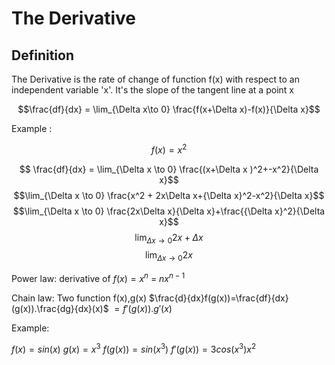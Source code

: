 # The Derivative

## Definition

The Derivative is the rate of change of function f(x) with respect to an independent variable 'x'.
It's the slope of the tangent line at a point x

$$\frac{df}{dx} = \lim_{\Delta x\to 0} \frac{f(x+\Delta x)-f(x)}{\Delta x}$$

Example :

$$ f(x) = x^2$$

$$ \frac{df}{dx} = \lim_{\Delta x \to 0} \frac{(x+\Delta x )^2+-x^2}{\Delta x}$$
$$\lim_{\Delta x \to 0} \frac{x^2 + 2x\Delta x+{\Delta x}^2-x^2}{\Delta x}$$
$$\lim_{\Delta x \to 0} \frac{2x\Delta x}{\Delta x}+\frac{{\Delta x}^2}{\Delta x}$$
$$\lim_{\Delta x \to 0} 2x+\Delta x$$
$$\lim_{\Delta x \to 0} 2x$$


Power law:
derivative of $f(x)=x^n$ = $nx^{n-1}$

Chain law:
Two function f(x),g(x)
$\frac{d}{dx}f(g(x))=\frac{df}{dx}(g(x)).\frac{dg}{dx}(x)$
$=f'(g(x)).g'(x)$

Example:

$f(x)= sin(x)$
$g(x)=x^3$
$f(g(x)) = sin(x^3)$
$f'(g(x)) = 3cos(x^3)x^2$
